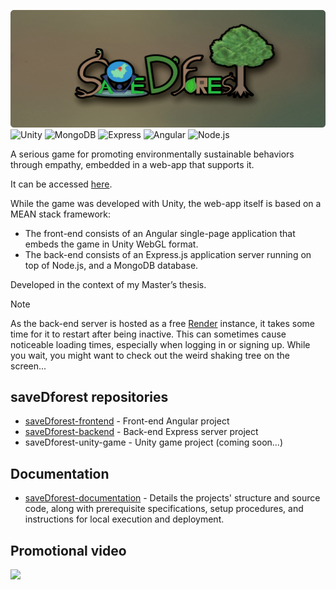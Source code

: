 ![Logo](./assets/logo.png)
![Unity](https://img.shields.io/badge/-Unity-000000?style=flat&logo=unity&logoColor=white)
![MongoDB](https://img.shields.io/badge/-MongoDB-4DB33D?style=flat&logo=mongodb&logoColor=FFFFFF)
![Express](https://img.shields.io/badge/Express-000000?style=flat&logo=express&logoColor=white)
![Angular](https://img.shields.io/badge/Angular-DD0031?style=flat&logo=angular&logoColor=white) 
![Node.js](https://img.shields.io/badge/Node.js-339933?style=flat&logo=node.js&logoColor=white)


A serious game for promoting environmentally sustainable behaviors through empathy, embedded in a web-app that supports it.

It can be accessed [here](https://savedforest-temp-test-2.onrender.com/).

While the game was developed with Unity, the web-app itself is based on a MEAN stack framework:
 - The front-end consists of an Angular single-page application that embeds the game in Unity WebGL format.
 - The back-end consists of an Express.js application server running on top of Node.js, and a MongoDB database.

Developed in the context of my Master’s thesis.


> [!NOTE]
> As the back-end server is hosted as a free [Render](https://render.com/) instance, it takes some time for it to restart after being inactive. This can sometimes cause noticeable loading times, especially when logging in or signing up. 
> While you wait, you might want to check out the weird shaking tree on the screen...

## saveDforest repositories 

- [saveDforest-frontend](https://github.com/ricardosantosfc/savedforest-frontend-public) - Front-end Angular project 
- [saveDforest-backend](https://github.com/ricardosantosfc/savedforest-backend-public) - Back-end Express server project 
- saveDforest-unity-game - Unity game project (coming soon...)
  
## Documentation

- [saveDforest-documentation](https://ricardosantosfc.github.io/saveDforest/docs/savedforest_documentation.pdf) - Details the projects' structure and source code, along with prerequisite specifications, setup procedures, and instructions for local execution and deployment.


## Promotional video

[<img src="https://img.youtube.com/vi/HN52uf6e_Y8/0.jpg" width="40%">](https://www.youtube.com/watch?v=HN52uf6e_Y8)

